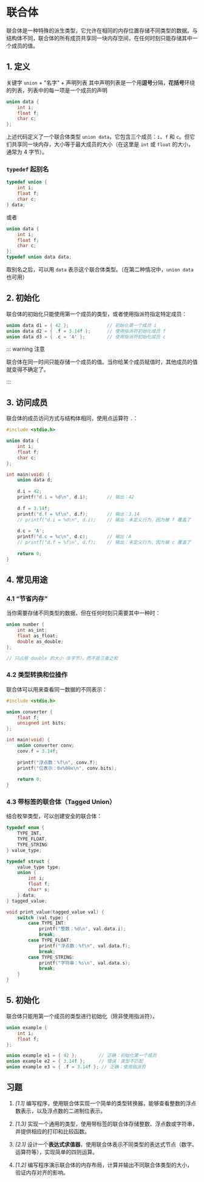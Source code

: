 # 联合体

联合体是一种特殊的派生类型，它允许在相同的内存位置存储不同类型的数据。与结构体不同，联合体的所有成员共享同一块内存空间，在任何时刻只能存储其中一个成员的值。

## 1. 定义

关键字 `union` + "名字" + 声明列表
其中声明列表是一个用**逗号**分隔，**花括号**环绕的列表，列表中的每一项是一个成员的声明

```c
union data {
    int i;
    float f;
    char c;
};
```

上述代码定义了一个联合体类型 `union data`，它包含三个成员：`i`、`f` 和 `c`。但它们共享同一块内存，大小等于最大成员的大小（在这里是 `int` 或 `float` 的大小，通常为 4 字节）。

### `typedef` 起别名

```c
typedef union {
    int i;
    float f;
    char c;
} data;
```

或者

```c
union data {
    int i;
    float f;
    char c;
};
typedef union data data;
```

取别名之后，可以用 `data` 表示这个联合体类型。（在第二种情况中，`union data` 也可用）

## 2. 初始化

联合体的初始化只能使用第一个成员的类型，或者使用指派符指定特定成员：

```c
union data d1 = { 42 };              // 初始化第一个成员 i
union data d2 = { .f = 3.14f };      // 使用指派符初始化成员 f
union data d3 = { .c = 'A' };        // 使用指派符初始化成员 c
```

::: warning 注意

联合体在同一时间只能存储一个成员的值。当你给某个成员赋值时，其他成员的值就变得不确定了。

:::

## 3. 访问成员

联合体的成员访问方式与结构体相同，使用点运算符 `.`：

```c
#include <stdio.h>

union data {
    int i;
    float f;
    char c;
};

int main(void) {
    union data d;
    
    d.i = 42;
    printf("d.i = %d\n", d.i);       // 输出：42
    
    d.f = 3.14f;
    printf("d.f = %f\n", d.f);       // 输出：3.14
    // printf("d.i = %d\n", d.i);    // 输出：未定义行为，因为被 f 覆盖了
    
    d.c = 'A';
    printf("d.c = %c\n", d.c);       // 输出：A
    // printf("d.f = %f\n", d.f);    // 输出：未定义行为，因为被 c 覆盖了
    
    return 0;
}
```

## 4. 常见用途

### 4.1 “节省内存”

当你需要存储不同类型的数据，但在任何时刻只需要其中一种时：

```c
union number {
    int as_int;
    float as_float;
    double as_double;
};

// 只占用 double 的大小（8字节），而不是三者之和
```

### 4.2 类型转换和位操作

联合体可以用来查看同一数据的不同表示：

```c
#include <stdio.h>

union converter {
    float f;
    unsigned int bits;
};

int main(void) {
    union converter conv;
    conv.f = 3.14f;
    
    printf("浮点数：%f\n", conv.f);
    printf("位表示：0x%08x\n", conv.bits);
    
    return 0;
}
```

### 4.3 带标签的联合体（Tagged Union）

结合枚举类型，可以创建安全的联合体：

```c
typedef enum {
    TYPE_INT,
    TYPE_FLOAT,
    TYPE_STRING
} value_type;

typedef struct {
    value_type type;
    union {
        int i;
        float f;
        char* s;
    } data;
} tagged_value;

void print_value(tagged_value val) {
    switch (val.type) {
        case TYPE_INT:
            printf("整数：%d\n", val.data.i);
            break;
        case TYPE_FLOAT:
            printf("浮点数：%f\n", val.data.f);
            break;
        case TYPE_STRING:
            printf("字符串：%s\n", val.data.s);
            break;
    }
}
```

## 5. 初始化

联合体只能用第一个成员的类型进行初始化（除非使用指派符）。

```c
union example {
    int i;
    float f;
};

union example e1 = { 42 };        // 正确：初始化第一个成员
union example e2 = { 3.14f };     // 错误：类型不匹配
union example e3 = { .f = 3.14f }; // 正确：使用指派符
```

## 习题

1. _[1.1]_ 编写程序，使用联合体实现一个简单的类型转换器，能够查看整数的浮点数表示，以及浮点数的二进制位表示。

2. _[1.3]_ 实现一个通用的类型，使用带标签的联合体存储整数、浮点数或字符串，并提供相应的打印和比较函数。

3. _[2.1]_ 设计一个**表达式求值器**，使用联合体表示不同类型的表达式节点（数字、运算符等），实现简单的四则运算。

4. _[1.2]_ 编写程序演示联合体的内存布局，计算并输出不同联合体类型的大小，验证内存对齐的影响。
